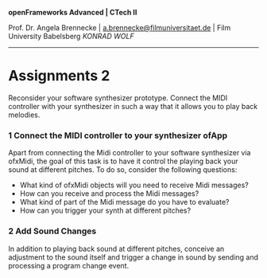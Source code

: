 <!-- ---  
title: openFrameworks Advanced
author: Angela Brennecke
affiliation: Film University Babelsberg KONRAD WOLF
date: Winter term 2019/20
---   -->
**openFrameworks Advanced | CTech II**

Prof. Dr. Angela Brennecke | a.brennecke@filmuniversitaet.de | Film University Babelsberg *KONRAD WOLF*

---

# Assignments 2

Reconsider your software synthesizer prototype. Connect the MIDI controller with your synthesizer in such a way that it allows you to play back melodies. 

### 1 Connect the MIDI controller to your synthesizer ofApp 

Apart from connecting the Midi controller to your software synthesizer via ofxMidi, the goal of this task is to have it control the playing back your sound at different pitches. To do so, consider the following questions:

- What kind of ofxMidi objects will you need to receive Midi messages?
- How can you receive and process the Midi messages?
- What kind of part of the Midi message do you have to evaluate?
- How can you trigger your synth at different pitches?

### 2 Add Sound Changes

In addition to playing back sound at different pitches, conceive an adjustment to the sound itself and trigger a change in sound by sending and processing a program change event. 

